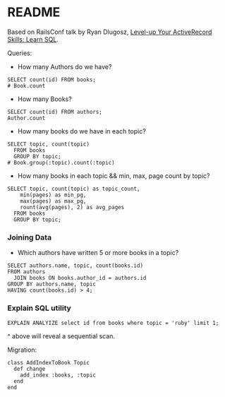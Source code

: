 # README

Based on RailsConf talk by Ryan Dlugosz, [Level-up Your ActiveRecord Skills: Learn SQL](https://www.youtube.com/watch?v=4xjSXp-oBvc).

Queries:

* How many Authors do we have?

```
SELECT count(id) FROM books;
# Book.count
```

* How many Books?

```
SELECT count(id) FROM authors;
Author.count
```

* How many books do we have in each topic?

```
SELECT topic, count(topic)
  FROM books
  GROUP BY topic;
# Book.group(:topic).count(:topic)
```

* How many books in each topic && min, max, page count by topic?

```
SELECT topic, count(topic) as topic_count,
    min(pages) as min_pg,
    max(pages) as max_pg,
    rount(avg(pages), 2) as avg_pages
  FROM books
  GROUP BY topic;
```

### Joining Data

* Which authors have written 5 or more books in a topic?

```
SELECT authors.name, topic, count(books.id)
FROM authors
  JOIN books ON books.author_id = authors.id
GROUP BY authors.name, topic
HAVING count(books.id) > 4;
```

### Explain SQL utility

```
EXPLAIN ANALYIZE select id from books where topic = 'ruby' limit 1;
```

^ above will reveal a sequential scan.

Migration:
```
class AddIndexToBook Topic
  def change
    add_index :books, :topic
  end
end
```

